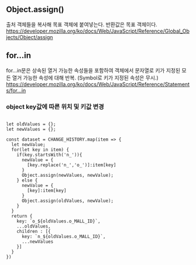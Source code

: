 
## Object.assign()
출처 객체들을 복사해 목표 객체에 붙여넣는다. 반환값은 목표 객체이다. <br/>
https://developer.mozilla.org/ko/docs/Web/JavaScript/Reference/Global_Objects/Object/assign

## for...in
for...in문은 상속된 열거 가능한 속성들을 포함하여 객체에서 문자열로 키가 지정된 모든 열거 가능한 속성에 대해 반복. (Symbol로 키가 지정된 속성은 무시.)<br/>
https://developer.mozilla.org/ko/docs/Web/JavaScript/Reference/Statements/for...in

### object key값에 따른 위치 및 키값 변경
<pre>
<code>
let oldValues = {};
let newValues = {};

const dataset = CHANGE_HISTORY.map(item => {
  let newValue;
  for(let key in item) {
    if(key.startsWith('n_')){
      newValue = {
        [key.replace('n_','o_')]:item[key]
      }
      Object.assign(newValues, newValue);
    } else {
      newValue = {
        [key]:item[key]
      }
      Object.assign(oldValues, newValue);
    }
  }
  return {
    key: `o_${oldValues.o_MALL_ID}`,
    ...oldValues,
    children : [{
      key: `n_${oldValues.o_MALL_ID}`,
      ...newValues
    }]
  }
})
</code>
</pre>


